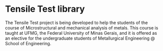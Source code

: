 # Tensile Test library

The Tensile Test project is being developed to help the students of the course of Microstructural and mechanical analysis of metals. This course is taught at UFMG, the Federal University of Minas Gerais, and it is offered as an elective for the undergraduate students of Metallurgical Engineering @ School of Engineering. 



